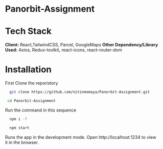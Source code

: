 # Panorbit-Assignment

# Tech Stack

**Client:** React,TailwindCSS, Parcel, GoogleMaps
**Other Dependency/Library Used:** Axios, Redux-toolkit, react-icons, react-router-dom

# Installation

First Clone the reporistory

```bash
  git clone https://github.com/nitinmomaya/Panorbit-Assignment.git
```

```bash
 cd Panorbit-Assignment
```

Run the command in this sequence

```bash
  npm i -f
```

```bash
  npm start
```

Runs the app in the development mode. Open http://localhost:1234 to view it in the browser.
